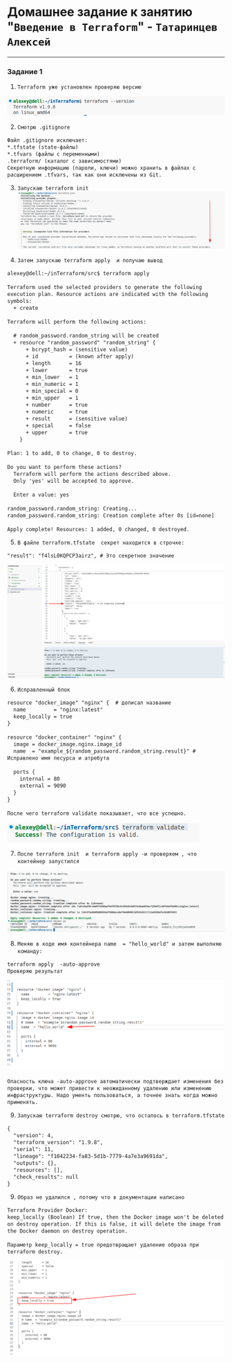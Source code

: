 # Домашнее задание к занятию "`Введение в Terraform`" - `Татаринцев Алексей`



---

### Задание 1


1. `Terraform уже установлен проверяю версию`

![1](https://github.com/Foxbeerxxx/inTerraform/blob/main/img/img1.png)

2. `Смотрю .gitignore`
```
Файл .gitignore исключает:
*.tfstate (state-файлы)
*.tfvars (файлы с переменными)
.terraform/ (каталог с зависимостями)
Секретную информацию (пароли, ключи) можно хранить в файлах с расширением .tfvars, так как они исключены из Git.
```
3. `Запускаю terraform init`
![2](https://github.com/Foxbeerxxx/inTerraform/blob/main/img/img2.png)

4. `Затем запускаю terraform apply  и получаю вывод`
```
alexey@dell:~/inTerraform/src$ terraform apply

Terraform used the selected providers to generate the following execution plan. Resource actions are indicated with the following symbols:
  + create

Terraform will perform the following actions:

  # random_password.random_string will be created
  + resource "random_password" "random_string" {
      + bcrypt_hash = (sensitive value)
      + id          = (known after apply)
      + length      = 16
      + lower       = true
      + min_lower   = 1
      + min_numeric = 1
      + min_special = 0
      + min_upper   = 1
      + number      = true
      + numeric     = true
      + result      = (sensitive value)
      + special     = false
      + upper       = true
    }

Plan: 1 to add, 0 to change, 0 to destroy.

Do you want to perform these actions?
  Terraform will perform the actions described above.
  Only 'yes' will be accepted to approve.

  Enter a value: yes

random_password.random_string: Creating...
random_password.random_string: Creation complete after 0s [id=none]

Apply complete! Resources: 1 added, 0 changed, 0 destroyed.
```
5. `В файле terraform.tfstate  секрет находится в строчке:`
```
"result": "f4lsL0KQPCP3airz", # Это секретное значение
```
![3](https://github.com/Foxbeerxxx/inTerraform/blob/main/img/img3.png)


6. `Исправленный блок `

```
resource "docker_image" "nginx" {  # дописал название
  name         = "nginx:latest"
  keep_locally = true
}

resource "docker_container" "nginx" {
  image = docker_image.nginx.image_id
  name  = "example_${random_password.random_string.result}" # Исправлено имя песурса и атребута

  ports {
    internal = 80
    external = 9090
  }
}

После чего terraform validate показывает, что все успешно.

```
![4](https://github.com/Foxbeerxxx/inTerraform/blob/main/img/img4.png)

7. `После terraform init  и terraform apply -и проверяем , что контейнер запустился`

![5](https://github.com/Foxbeerxxx/inTerraform/blob/main/img/img5.png)

8. `Меняю в коде имя контейнера name  = "hello_world" и затем выполняю команду:`

```
terraform apply  -auto-approve
Проверяю результат
```
![6](https://github.com/Foxbeerxxx/inTerraform/blob/main/img/img6.png)

```
Опасность ключа -auto-approve автоматически подтверждает изменения без проверки, что может привести к неожиданному удалению или изменению инфраструктуры. Надо ументь пользоваться, а точнее знать когда можно применять.

```

9. `Запускаю terraform destroy смотрю, что осталось в terraform.tfstate`
```
{
  "version": 4,
  "terraform_version": "1.9.8",
  "serial": 11,
  "lineage": "f1042234-fa83-5d1b-7779-4a7e3a9691da",
  "outputs": {},
  "resources": [],
  "check_results": null
}
```

9. `Образ не удалился , потому что в документации написано `

```
Terraform Provider Docker:
keep_locally (Boolean) If true, then the Docker image won't be deleted on destroy operation. If this is false, it will delete the image from the Docker daemon on destroy operation.

Параметр keep_locally = true предотвращает удаление образа при terraform destroy.

```
![7](https://github.com/Foxbeerxxx/inTerraform/blob/main/img/img7.png)
